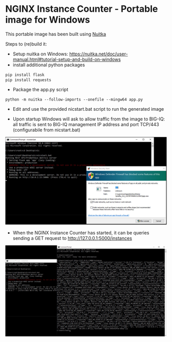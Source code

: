 # NGINX Instance Counter - Portable image for Windows

This portable image has been built using [Nuitka](https://nuitka.net/)

Steps to (re)build it:

- Setup nuitka on Windows: https://nuitka.net/doc/user-manual.html#tutorial-setup-and-build-on-windows
- install additional python packages

```
pip install flask
pip install requests
```

- Package the app.py script

```
python -m nuitka --follow-imports --onefile --mingw64 app.py
```

- Edit and use the provided nicstart.bat script to run the generated image

- Upon startup Windows will ask to allow traffic from the image to BIG-IQ: all traffic is sent to BIG-IQ management IP address and port TCP/443 (configurabile from nicstart.bat)

<img src="/images/portable-windows.1.jpg"/>

- When the NGINX Instance Counter has started, it can be queries sending a GET request to http://127.0.0.1:5000/instances

<img src="/images/portable-windows.2.jpg"/>
